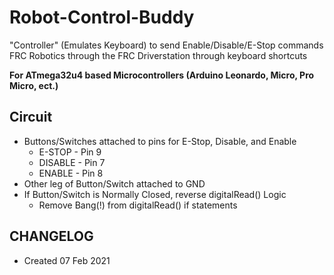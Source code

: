# Robot-Control-Buddy
"Controller" (Emulates Keyboard) to send Enable/Disable/E-Stop commands FRC Robotics through the FRC Driverstation through keyboard shortcuts

**For ATmega32u4 based Microcontrollers (Arduino Leonardo, Micro, Pro Micro, ect.)**

## Circuit
  * Buttons/Switches attached to pins for E-Stop, Disable, and Enable
    * E-STOP - Pin 9
    * DISABLE - Pin 7
    * ENABLE - Pin 8
  * Other leg of Button/Switch attached to GND
  * If Button/Switch is Normally Closed, reverse digitalRead() Logic
    * Remove Bang(!) from digitalRead() if statements

## CHANGELOG
  * Created 07 Feb 2021

